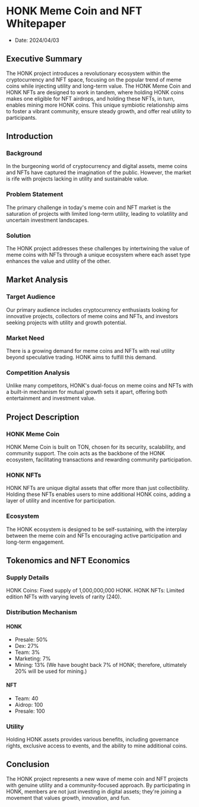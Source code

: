 # HONK Meme Coin and NFT Whitepaper

* Date: 2024/04/03

## Executive Summary

The HONK project introduces a revolutionary ecosystem within the cryptocurrency and NFT space, 
focusing on the popular trend of meme coins while injecting utility and long-term value. 
The HONK Meme Coin and HONK NFTs are designed to work in tandem, 
where holding HONK coins makes one eligible for NFT airdrops, 
and holding these NFTs, in turn, enables mining more HONK coins. 
This unique symbiotic relationship aims to foster a vibrant community, 
ensure steady growth, and offer real utility to participants.

## Introduction

### Background
In the burgeoning world of cryptocurrency and digital assets, meme coins and NFTs have captured the imagination of the public. 
However, the market is rife with projects lacking in utility and sustainable value.

### Problem Statement
The primary challenge in today's meme coin and NFT market is the saturation of projects with limited long-term utility, leading to volatility and uncertain investment landscapes.

### Solution
The HONK project addresses these challenges by intertwining the value of meme coins with NFTs through a unique ecosystem where each asset type enhances the value and utility of the other.

## Market Analysis

### Target Audience
Our primary audience includes cryptocurrency enthusiasts looking for innovative projects, collectors of meme coins and NFTs, and investors seeking projects with utility and growth potential.

### Market Need
There is a growing demand for meme coins and NFTs with real utility beyond speculative trading. HONK aims to fulfill this demand.

### Competition Analysis
Unlike many competitors, HONK's dual-focus on meme coins and NFTs with a built-in mechanism for mutual growth sets it apart, offering both entertainment and investment value.

## Project Description

### HONK Meme Coin
HONK Meme Coin is built on TON, chosen for its security, scalability, and community support. The coin acts as the backbone of the HONK ecosystem, facilitating transactions and rewarding community participation.

### HONK NFTs
HONK NFTs are unique digital assets that offer more than just collectibility. Holding these NFTs enables users to mine additional HONK coins, adding a layer of utility and incentive for participation.

### Ecosystem
The HONK ecosystem is designed to be self-sustaining, with the interplay between the meme coin and NFTs encouraging active participation and long-term engagement.

## Tokenomics and NFT Economics

### Supply Details
HONK Coins: Fixed supply of 1,000,000,000 HONK.
HONK NFTs: Limited edition NFTs with varying levels of rarity (240).

### Distribution Mechanism
#### HONK
* Presale: 50%
* Dex: 27%
* Team: 3%
* Marketing: 7%
* Mining: 13% (We have bought back 7% of HONK; therefore, ultimately 20% will be used for mining.)

#### NFT
* Team: 40
* Aidrop: 100
* Presale: 100

### Utility
Holding HONK assets provides various benefits, including governance rights, exclusive access to events, and the ability to mine additional coins.

## Conclusion

The HONK project represents a new wave of meme coin and NFT projects with genuine utility and a community-focused approach. By participating in HONK, members are not just investing in digital assets; they're joining a movement that values growth, innovation, and fun.
